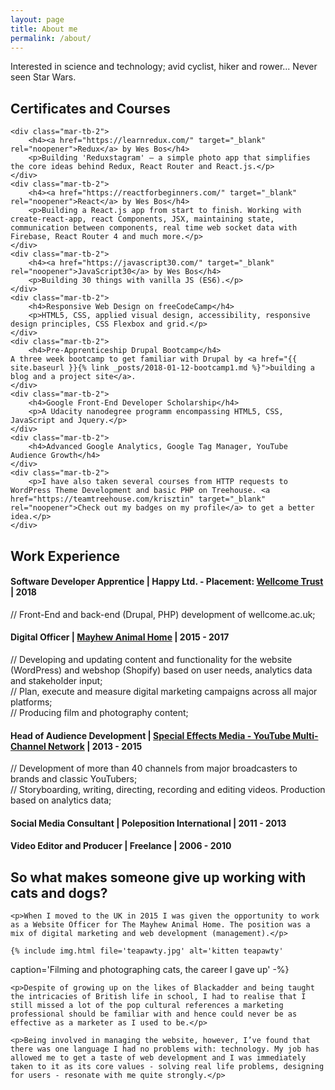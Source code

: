 ```yaml
---
layout: page
title: About me
permalink: /about/
---
```

<div class="wrapper">
<p>Interested in science and technology; avid cyclist, hiker and rower... Never seen Star Wars.</p>
</div>
<div class="mar-tb-2 wrapper">
	<h2><i class="fas fa-graduation-cap"></i> Certificates and Courses</h2>

	<div class="mar-tb-2">
		<h4><a href="https://learnredux.com/" target="_blank" rel="noopener">Redux</a> by Wes Bos</h4>
		<p>Building 'Reduxstagram' — a simple photo app that simplifies the core ideas behind Redux, React Router and React.js.</p>
	</div>
	<div class="mar-tb-2">
		<h4><a href="https://reactforbeginners.com/" target="_blank" rel="noopener">React</a> by Wes Bos</h4>
		<p>Building a React.js app from start to finish. Working with create-react-app, react Components, JSX, maintaining state, communication between components, real time web socket data with Firebase, React Router 4 and much more.</p>
	</div>
	<div class="mar-tb-2">
		<h4><a href="https://javascript30.com/" target="_blank" rel="noopener">JavaScript30</a> by Wes Bos</h4>
		<p>Building 30 things with vanilla JS (ES6).</p>
	</div>
	<div class="mar-tb-2">
		<h4>Responsive Web Design on freeCodeCamp</h4>
		<p>HTML5, CSS, applied visual design, accessibility, responsive design principles, CSS Flexbox and grid.</p>
	</div>
	<div class="mar-tb-2">
		<h4>Pre-Apprenticeship Drupal Bootcamp</h4>
	A three week bootcamp to get familiar with Drupal by <a href="{{ site.baseurl }}{% link _posts/2018-01-12-bootcamp1.md %}">building a blog and a project site</a>.
	</div>
	<div class="mar-tb-2">
		<h4>Google Front-End Developer Scholarship</h4>
		<p>A Udacity nanodegree programm encompassing HTML5, CSS, JavaScript and Jquery.</p>
	</div>
	<div class="mar-tb-2">
		<h4>Advanced Google Analytics, Google Tag Manager, YouTube Audience Growth</h4>
	</div>
	<div class="mar-tb-2">
		<p>I have also taken several courses from HTTP requests to WordPress Theme Development and basic PHP on Treehouse. <a href="https://teamtreehouse.com/krisztin" target="_blank" rel="noopener">Check out my badges on my profile</a> to get a better idea.</p>
	</div>
</div>

<div class="mar-tb-2 wrapper">
<h2><i class="fas fa-briefcase"></i> Work Experience</h2>

<div class="mar-tb-2">
<h4>Software Developer Apprentice | Happy Ltd. - Placement: <a href="https://wellcome.ac.uk" target="_blank" rel="noopener">Wellcome Trust</a> | 2018</h4>
// Front-End and back-end (Drupal, PHP) development of wellcome.ac.uk;
</div>
<div class="mar-tb-2">
	<h4>Digital Officer | <a href="https://themayhwe.org" target="_blank" rel="noopener">Mayhew Animal Home</a> | 2015 - 2017</h4>
	// Developing and updating content and functionality for the website (WordPress) and webshop (Shopify) based on user needs, analytics data and stakeholder input;<br />
	// Plan, execute and measure digital marketing campaigns across all major platforms;<br />
	// Producing film and photography content;
</div>
<div class="mar-tb-2">
	<h4>Head of Audience Development | <a href="http://speceffectmedia.com/" target="_blank" rel="noopener">Special Effects Media - YouTube Multi-Channel Network</a> | 2013 - 2015</h4>
	// Development of more than 40 channels from major broadcasters to brands and classic YouTubers;<br />
	// Storyboarding, writing, directing, recording and editing videos. Production based on analytics data;
</div>
<div class="mar-tb-2">
	<h4>Social Media Consultant | Poleposition International | 2011 - 2013</h4>
</div>
<div class="mar-tb-2">
	<h4>Video Editor and Producer | Freelance | 2006 - 2010</h4>
</div>
</div>

<div class="mar-tb-2 wrapper">
<h2>So what makes someone give up working with cats and dogs?</h2>

	<p>When I moved to the UK in 2015 I was given the opportunity to work as a Website Officer for The Mayhew Animal Home. The position was a mix of digital marketing and web development (management).</p>

	{% include img.html file='teapawty.jpg' alt='kitten teapawty'
caption='Filming and photographing cats, the career I gave up' -%}

	<p>Despite of growing up on the likes of Blackadder and being taught the intricacies of British life in school, I had to realise that I still missed a lot of the pop cultural references a marketing professional should be familiar with and hence could never be as effective as a marketer as I used to be.</p>

	<p>Being involved in managing the website, however, I’ve found that there was one language I had no problems with: technology. My job has allowed me to get a taste of web development and I was immediately taken to it as its core values - solving real life problems, designing for users - resonate with me quite strongly.</p>
</div>
